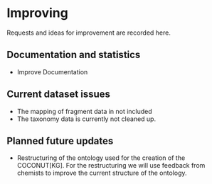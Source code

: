 # Improving</h3>
Requests and ideas for improvement are recorded here.

## Documentation and statistics

 - Improve Documentation

## Current dataset issues</h4>

 - The mapping of fragment data in not included</li>
 - The taxonomy data is currently not cleaned up.</li>

## Planned future updates

 - Restructuring of the ontology used for the creation of the COCONUT[KG]. For the restructuring we will use feedback from chemists to improve the current structure of the ontology.
